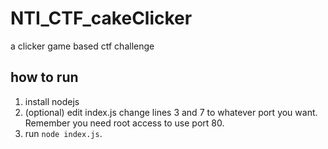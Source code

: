 # NTI_CTF_cakeClicker
a clicker game based ctf challenge

 ## how to run
 1. install nodejs
 2. (optional) edit index.js change lines 3 and 7 to whatever port you want. Remember you need root access to use port 80.
 3. run ```node index.js```.
